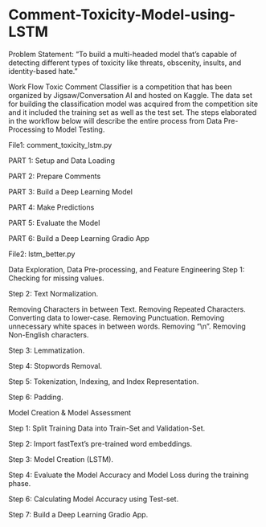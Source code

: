 # Comment-Toxicity-Model-using-LSTM


Problem Statement:
“To build a multi-headed model that’s capable of detecting different 
types of toxicity like threats, obscenity, insults, and identity-based hate.”

Work Flow
Toxic Comment Classifier is a competition that has been organized by 
Jigsaw/Conversation AI and hosted on Kaggle. The data set for building 
the classification model was acquired from the competition site and it 
included the training set as well as the test set. The steps elaborated 
in the workflow below will describe the entire process from Data Pre-Processing to Model Testing.

File1: comment_toxicity_lstm.py

PART 1: Setup and Data Loading

PART 2: Prepare Comments

PART 3: Build a Deep Learning Model

PART 4: Make Predictions

PART 5: Evaluate the Model

PART 6: Build a Deep Learning Gradio App

File2: lstm_better.py

Data Exploration, Data Pre-processing, and Feature Engineering
Step 1: Checking for missing values.

Step 2: Text Normalization.

Removing Characters in between Text.
Removing Repeated Characters.
Converting data to lower-case.
Removing Punctuation.
Removing unnecessary white spaces in between words.
Removing “\n”.
Removing Non-English characters.

Step 3: Lemmatization.

Step 4: Stopwords Removal.

Step 5: Tokenization, Indexing, and Index Representation.

Step 6: Padding.

Model Creation & Model Assessment

Step 1: Split Training Data into Train-Set and Validation-Set.

Step 2: Import fastText’s pre-trained word embeddings.

Step 3: Model Creation (LSTM).

Step 4: Evaluate the Model Accuracy and Model Loss during the 
training phase.

Step 6: Calculating Model Accuracy using Test-set.

Step 7: Build a Deep Learning Gradio App.
